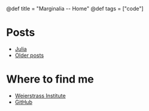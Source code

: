 @def title = "Marginalia -- Home"
@def tags = ["code"]


# Posts
  - [Julia](julia)
  - [Older posts](older-posts)

# Where to find me 
  - [Weierstrass Institute](https://www.wias-berlin.de/people/fuhrmann)
  - [GitHub](https://github.com/j-fu)


